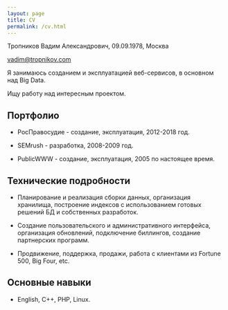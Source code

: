 ```yaml
---
layout: page
title: CV
permalink: /cv.html
---
```


Тропников Вадим Александрович, 09.09.1978, Москва

[vadim@tropnikov.com](mailto:vadim@tropnikov.com)

Я занимаюсь созданием и эксплуатацией веб-сервисов, в основном над Big Data. 

Ищу работу над интересным проектом.

## Портфолио

- РосПравосудие - создание, эксплуатация, 2012-2018 год.

- SEMrush - разработка, 2008-2009 год.

- PublicWWW - создание, эксплуатация, 2005 по настоящее время.

## Технические подробности 

- Планирование и реализация сборки данных, организация хранилища, построение индексов с использованием готовых решений БД и собственных разработок.
  
- Создание пользовательского и административного интерфейса, организация обновлений, подключение биллингов, создание партнерских программ.
  
- Продвижение, поддержка, продажи, работа с клиентами из Fortune 500, Big Four, etc.

## Основные навыки 

- English, C++, PHP, Linux.
